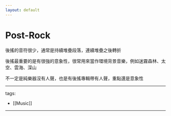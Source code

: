 ```yaml
---
layout: default
---
```

# Post-Rock


後搖的音符很少，通常是持續堆疊段落，連續堆疊之後轉折

後搖最重要的是有很強的意象性，很常用來當作環境背景音樂，例如迷霧森林、太空、雲海、深山

 不一定是純樂器沒有人聲，也是有後搖專輯帶有人聲，重點還是意象性

---
tags:
  - [[Music]]


---

